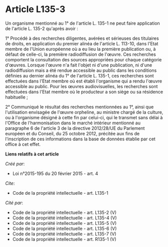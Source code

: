 # Article L135-3

Un organisme mentionné au 1° de l'article L. 135-1 ne peut faire application de l'article L. 135-2 qu'après avoir : 

1° Procédé à des recherches diligentes, avérées et sérieuses des titulaires de droits, en application du premier alinéa de
l'article L. 113-10, dans l'Etat membre de l'Union européenne où a eu lieu la première publication ou, à défaut de celle-ci,
la première radiodiffusion de l'œuvre. Ces recherches comportent la consultation des sources appropriées pour chaque
catégorie d'œuvres. Lorsque l'œuvre n'a fait l'objet ni d'une publication, ni d'une radiodiffusion mais a été rendue
accessible au public dans les conditions définies au dernier alinéa du 1° de l'article L. 135-1, ces recherches sont
effectuées dans l'Etat membre où est établi l'organisme qui a rendu l'œuvre accessible au public. Pour les œuvres
audiovisuelles, les recherches sont effectuées dans l'Etat membre où le producteur a son siège ou sa résidence habituelle ; 

2° Communiqué le résultat des recherches mentionnées au 1°, ainsi que l'utilisation envisagée de l'œuvre orpheline, au
ministre chargé de la culture, ou à l'organisme désigné à cette fin par celui-ci, qui le transmet sans délai à l'Office de
l'harmonisation dans le marché intérieur mentionné au paragraphe 6 de l'article 3 de la directive 2012/28/UE du Parlement
européen et du Conseil, du 25 octobre 2012, précitée aux fins de l'inscription de ces informations dans la base de données
établie par cet office à cet effet.

**Liens relatifs à cet article**

_Créé par_:

  - Loi n°2015-195 du 20 février 2015 - art. 4

_Cite_:

  - Code de la propriété intellectuelle - art. L135-1

_Cité par_:

  - Code de la propriété intellectuelle - art. L135-2 (V)
  - Code de la propriété intellectuelle - art. L135-4 (V)
  - Code de la propriété intellectuelle - art. L135-5 (V)
  - Code de la propriété intellectuelle - art. L135-6 (V)
  - Code de la propriété intellectuelle - art. L135-7 (V)
  - Code de la propriété intellectuelle - art. R135-1 (V)
